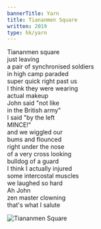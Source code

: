 ```yaml
---
bannerTitle: Yarn
title: Tiananmen Square
written: 2019
type: hk/yarn
---
```


Tiananmen square  
just leaving  
a pair of synchronised soldiers  
in high camp paraded  
super quick right past us  
I think they were wearing  
actual makeup  
John said "not like  
in the British army"  
I said "by the left  
MINCE!"  
and we wiggled our  
bums and flounced  
right under the nose  
of a very cross looking  
bulldog of a guard  
I think I actually injured  
some intercostal muscles  
we laughed so hard  
Ah John  
zen master clowning  
that's what I salute  

![Tiananmen Square](/images/chan/johnCrookTiananmen.jpg "Tiananmen Square")  
